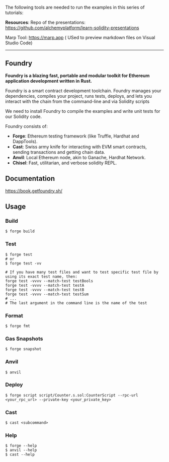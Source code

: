 
The following tools are needed to run the examples in this series of tutorials:

**Resources**:
Repo of the presentations: https://github.com/alchemyplatform/learn-solidity-presentations

Marp Tool: https://marp.app ( USed to preview markdown files on Visual Studio Code)

---

## Foundry

**Foundry is a blazing fast, portable and modular toolkit for Ethereum application development written in Rust.**

Foundry is a smart contract development toolchain.
Foundry manages your dependencies, compiles your project, runs tests, deploys, and lets you interact with the chain from the command-line and via Solidity scripts

We need to install Foundry to compile the examples and write unit tests for our Solidity code.


Foundry consists of:

-   **Forge**: Ethereum testing framework (like Truffle, Hardhat and DappTools).
-   **Cast**: Swiss army knife for interacting with EVM smart contracts, sending transactions and getting chain data.
-   **Anvil**: Local Ethereum node, akin to Ganache, Hardhat Network.
-   **Chisel**: Fast, utilitarian, and verbose solidity REPL.

## Documentation

https://book.getfoundry.sh/

## Usage

### Build

```shell
$ forge build
```

### Test

```shell
$ forge test
# or
$ forge test -vv

# If you have many test files and want to test specific test file by using its exact test name, then:
forge test -vvvv --match-test testBools
forge test -vvvv --match-test testA
forge test -vvvv --match-test testB
forge test -vvvv --match-test testSum
# ...
# The last argument in the command line is the name of the test
```

### Format

```shell
$ forge fmt
```

### Gas Snapshots

```shell
$ forge snapshot
```

### Anvil

```shell
$ anvil
```

### Deploy

```shell
$ forge script script/Counter.s.sol:CounterScript --rpc-url <your_rpc_url> --private-key <your_private_key>
```

### Cast

```shell
$ cast <subcommand>
```

### Help

```shell
$ forge --help
$ anvil --help
$ cast --help
```
